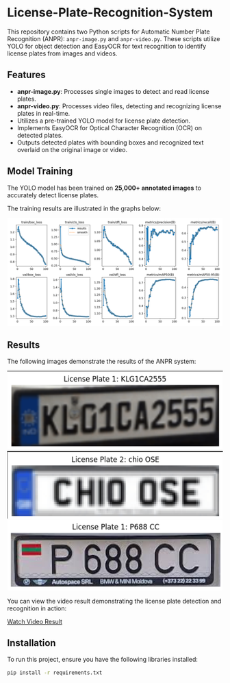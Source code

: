 # License-Plate-Recognition-System

This repository contains two Python scripts for Automatic Number Plate Recognition (ANPR): `anpr-image.py` and `anpr-video.py`. These scripts utilize YOLO for object detection and EasyOCR for text recognition to identify license plates from images and videos.


## Features

- **anpr-image.py**: Processes single images to detect and read license plates.
- **anpr-video.py**: Processes video files, detecting and recognizing license plates in real-time.
- Utilizes a pre-trained YOLO model for license plate detection.
- Implements EasyOCR for Optical Character Recognition (OCR) on detected plates.
- Outputs detected plates with bounding boxes and recognized text overlaid on the original image or video.

## Model Training

The YOLO model has been trained on **25,000+ annotated images** to accurately detect license plates.

The training results are illustrated in the graphs below:

![Metrics Graph](1_Model%20Training/training_results.png)


## Results

The following images demonstrate the results of the ANPR system:

![Image Result 1](Result/License_Plate_0.png)
![Image Result 2](Result/License_Plate_1.png)
![Image Result 2](Result/License_Plate_2.png)

You can view the video result demonstrating the license plate detection and recognition in action:

[Watch Video Result](Result/output_video.avi)

## Installation

To run this project, ensure you have the following libraries installed:

```bash
pip install -r requirements.txt
